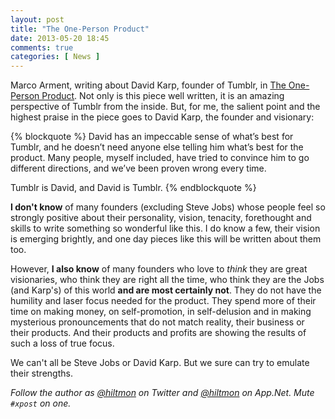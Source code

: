 ```yaml
---
layout: post
title: "The One-Person Product"
date: 2013-05-20 18:45
comments: true
categories: [ News ]
---
```


Marco Arment, writing about David Karp, founder of Tumblr, in [The One-Person Product](http://www.marco.org/2013/05/20/one-person-product). Not only is this piece well written, it is an amazing perspective of Tumblr from the inside. But, for me, the salient point and the highest praise in the piece goes to David Karp, the founder and visionary:

{% blockquote %}
David has an impeccable sense of what’s best for Tumblr, and he doesn’t need anyone else telling him what’s best for the product. Many people, myself included, have tried to convince him to go different directions, and we’ve been proven wrong every time.

Tumblr is David, and David is Tumblr.
{% endblockquote %}

**I don't know** of many founders (excluding Steve Jobs) whose people feel so strongly positive about their personality, vision, tenacity, forethought and skills to write something so wonderful like this. I do know a few, their vision is emerging brightly, and one day pieces like this will be written about them too.

However, **I also know** of many founders who love to *think* they are great visionaries, who think they are right all the time, who think they are the Jobs (and Karp's) of this world **and are most certainly not**. They do not have the humility and laser focus needed for the product. They spend more of their time on making money, on self-promotion, in self-delusion and in making mysterious pronouncements that do not match reality, their business or their products. And their products and profits are showing the results of such a loss of true focus.

We can't all be Steve Jobs or David Karp. But we sure can try to emulate their strengths.

*Follow the author as [@hiltmon](https://twitter.com/hiltmon) on Twitter and [@hiltmon](http://alpha.app.net/hiltmon) on App.Net. Mute `#xpost` on one.*
